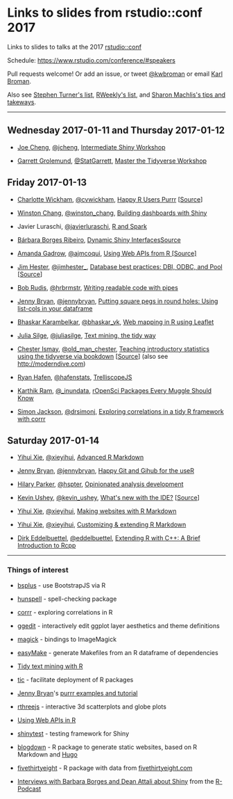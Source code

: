# Links to slides from rstudio::conf 2017

Links to slides to talks at the 2017
[rstudio::conf](https://www.rstudio.com/conference/)

Schedule: <https://www.rstudio.com/conference/#speakers>

Pull requests welcome! Or add an issue, or tweet
[@kwbroman](https://twitter.com/kwbroman) or email
[Karl Broman](http://kbroman.org).

Also see
[Stephen Turner's list](https://github.com/stephenturner/rstudioconf_purrr_listcols), [RWeekly's list](https://github.com/rweekly/conferences/blob/master/rstudioconf2017.csv), and [Sharon Machlis's tips and takeways](http://www.computerworld.com/article/3157004/data-analytics/best-tips-and-takeaways-from-rstudio-conference.html).

---

## Wednesday 2017-01-11 and Thursday 2017-01-12

- [Joe Cheng](https://github.com/jcheng5), [@jcheng](https://twitter.com/jcheng),
  [Intermediate Shiny Workshop](https://github.com/jcheng5/rstudio2017-shiny-workshop)

- [Garrett Grolemund](https://github.com/garrettgman), [@StatGarrett](https://twitter.com/statgarrett),
  [Master the Tidyverse Workshop](https://github.com/garrettgman/MasterTheTidyverse)


## Friday 2017-01-13

- [Charlotte Wickham](http://cwick.co.nz/), [@cvwickham](https://twitter.com/cvwickham),
  [Happy R Users Purrr](https://www.dropbox.com/sh/062xjv35izc2a92/AAAnC-nzToR1rPekDZipRJSLa?dl=0&preview=slides.pdf)
  \[[Source](https://www.dropbox.com/sh/062xjv35izc2a92/AAAnC-nzToR1rPekDZipRJSLa?dl=0)\]

- [Winston Chang](https://github.com/wch), [@winston_chang](https://twitter.com/winston_chang),
  [Building dashboards with Shiny](https://github.com/jcheng5/dashtutorial)

- Javier Luraschi,
  [@javierluraschi](https://twitter.com/javierluraschi),
  [R and Spark](https://beta.rstudioconnect.com/content/2371/r-and-spark.html#1)

- [Bárbara Borges Ribeiro](http://www.barbara-borgesribeiro.com/),  [Dynamic Shiny Interfaces](https://docs.google.com/presentation/d/1wMxhVIWsFfkCZjEJ6VlfEZpMWmiA_umOavcuwGVIQcg/edit)[Source](https://github.com/bborgesr/rstudio-conf2017)

- [Amanda Gadrow](https://github.com/ajmcoqui), [@ajmcoqui](https://twitter.com/ajmcoqui),
[Using Web APIs from R [Source]](https://github.com/ajmcoqui/webAPIsR)

- [Jim Hester](http://jimhester.com), [@jimhester_](https://twitter.com/jimhester_),
  [Database best practices: DBI, ODBC, and Pool](https://rawgit.com/jimhester/presentations/master/2017_01_13-RStudio_conf-Database_Best_Practices/2017_01_13-RStudio_conf-Database_Best_Practices.html#/)
\[[Source](https://github.com/jimhester/presentations/tree/master/2017_01_13-RStudio_conf-Database_Best_Practices)\]

- [Bob Rudis](http://rud.is/a/), [@hrbrmstr](https://twitter.com/hrbrmstr),
[Writing readable code with pipes](https://github.com/hrbrmstr/rstudioconf2017#readme)

- [Jenny Bryan](https://www.stat.ubc.ca/~jenny/), [@jennybryan](https://twitter.com/jennybc),
  [Putting square pegs in round holes: Using list-cols in your dataframe](https://speakerdeck.com/jennybc/putting-square-pegs-in-round-holes-using-list-cols-in-your-dataframe)

- [Bhaskar Karambelkar](http://www.karambelkar.info), [@bhaskar_vk](https://twitter.com/bhaskar_vk),
[Web mapping in R using Leaflet](https://bhaskarvk.github.io/leaflet-talk-rstudioconf-2017/RstudioConf2017.html#1)

- [Julia Silge](http://juliasilge.com/), [@juliasilge](https://twitter.com/juliasilge), [Text mining, the tidy way](https://speakerdeck.com/juliasilge/text-mining-the-tidy-way)

- [Chester Ismay](http://ismayc.github.io),
  [@old_man_chester](https://twitter.com/old_man_chester),
  [Teaching introductory statistics using the tidyverse via bookdown](http://bit.ly/rstudioconf17)
  \[[Source](https://github.com/ismayc/rstudioconf)\] (also see <http://moderndive.com>)


- [Ryan Hafen](http://ryanhafen.com), [@hafenstats](https://twitter.com/hafenstats),
  [TrelliscopeJS](http://slides.com/hafen/deck-6#/)

- [Karthik Ram](http://inundata.org), [@_inundata](https://twitter.com/_inundata), [rOpenSci Packages Every Muggle Should Know](http://inundata.org/talks/rc17/#/)

- [Simon Jackson](http://drsimonj.com),
  [@drsimonj](https://twitter.com/drsimonj),
  [Exploring correlations in a tidy R framework with corrr](https://github.com/drsimonj/corrr-rstudio-conf?files=1)

## Saturday 2017-01-14

- [Yihui Xie](https://github.com/yihui), [@xieyihui](https://twitter.com/xieyihui),
  [Advanced R Markdown](https://slides.yihui.name/2017-rstudio-conf-rmarkdown-Yihui-Xie.html#1)

- [Jenny Bryan](https://www.stat.ubc.ca/~jenny/), [@jennybryan](https://twitter.com/jennybc),
  [Happy Git and Gihub for the useR](http://happygitwithr.com/)

- [Hilary Parker](https://hilaryparker.com), [@hspter](https://twitter.com/hspter),
  [Opinionated analysis development](http://www.slideshare.net/hilaryparker/opinionated-analysis-development)

- [Kevin Ushey](https://github.com/kevinushey), [@kevin_ushey](https://twitter.com/kevin_ushey),
  [What's new with the IDE?](https://rawgit.com/kevinushey/2017-rstudio-conf/master/slides.html#1)
  \[[Source](https://github.com/kevinushey/2017-rstudio-conf)\]

- [Yihui Xie](https://github.com/yihui), [@xieyihui](https://twitter.com/xieyihui),
  [Making websites with R Markdown](https://slides.yihui.name/2017-rstudio-conf-blogdown-Yihui-Xie.html#1)

- [Yihui Xie](https://github.com/yihui), [@xieyihui](https://twitter.com/xieyihui),
  [Customizing & extending R Markdown](https://slides.yihui.name/2017-rstudio-conf-ext-rmd-Yihui-Xie.html#1)

- [Dirk Eddelbuettel](http://dirk.eddelbuettel.com), [@eddelbuettel](https://twitter.com/eddelbuettel),
  [Extending R with C++: A Brief Introduction to Rcpp](http://dirk.eddelbuettel.com/papers/rcpp_rstudio_conf_2017.pdf)

---

### Things of interest

- [bsplus](http://ijlyttle.github.io/bsplus/) - use BootstrapJS via R

- [hunspell](https://github.com/ropensci/hunspell) - spell-checking package

- [corrr](https://github.com/drsimonj/corrr) - exploring correlations
  in R

- [ggedit](https://github.com/metrumresearchgroup/ggedit) -
  interactively edit ggplot layer aesthetics and theme definitions

- [magick](https://github.com/ropensci/magick) - bindings to
  ImageMagick

- [easyMake](https://github.com/GShotwell/easyMake) - generate
  Makefiles from an R dataframe of dependencies

- [Tidy text mining with R](http://tidytextmining.com)

- [tic](https://github.com/ropenscilabs/tic) - facilitate deployment
  of R packages

- [Jenny Bryan](https://www.stat.ubc.ca/~jenny/)'s [purrr examples and tutorial](https://jennybc.github.io/purrr-tutorial/)

- [rthreejs](http://bwlewis.github.io/rthreejs/) - interactive 3d
  scatterplots and globe plots

- [Using Web APIs in R](https://github.com/ajmcoqui/webAPIsR)

- [shinytest](https://github.com/rstudio/shinytest) - testing
  framework for Shiny

- [blogdown](https://github.com/rstudio/blogdown) - R package to
  generate static websites, based on R Markdown and [Hugo](https://gohugo.io/)

- [fivethirtyeight](https://github.com/rudeboybert/fivethirtyeight) -
  R package with data from [fivethirtyeight.com](https://fivethirtyeight.com/)

- [Interviews with Barbara Borges and Dean Attali about Shiny](https://www.r-podcast.org/posts/the-r-podcast-episode-19-talking-shiny-at-rstudio-conf-with-barbara-borges-and-dean-attali.html) from the [R-Podcast](https://www.r-podcast.org/)
